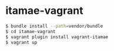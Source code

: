# itamae-vagrant

```sh
$ bundle install --path=vendor/bundle
$ cd itamae-vagrant
$ vagrant plugin install vagrant-itamae
$ vagrant up
```
